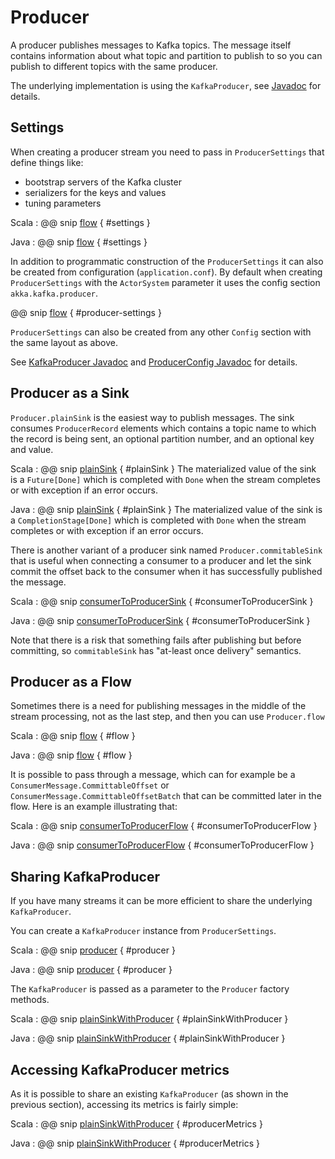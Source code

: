 # Producer

A producer publishes messages to Kafka topics. The message itself contains information about what topic and partition to publish to so you can publish to different topics with the same producer.

The underlying implementation is using the `KafkaProducer`, see [Javadoc](http://kafka.apache.org/0100/javadoc/index.html?org/apache/kafka/clients/producer/KafkaProducer.html) for details.

## Settings

When creating a producer stream you need to pass in `ProducerSettings` that define things like:

* bootstrap servers of the Kafka cluster
* serializers for the keys and values
* tuning parameters

Scala
: @@ snip [flow](../../test/scala/sample/scaladsl/ProducerExample.scala) { #settings }

Java
: @@ snip [flow](../../test/java/sample/javadsl/ProducerExample.java) { #settings }

In addition to programmatic construction of the `ProducerSettings` it can also be created from configuration (`application.conf`). By default when creating `ProducerSettings` with the `ActorSystem` parameter it uses the config section `akka.kafka.producer`.

@@ snip [flow](../../../../core/src/main/resources/reference.conf) { #producer-settings }

`ProducerSettings` can also be created from any other `Config` section with the same layout as above.

See [KafkaProducer Javadoc](http://kafka.apache.org/0100/javadoc/index.html?org/apache/kafka/clients/producer/KafkaProducer.html) and [ProducerConfig Javadoc](http://kafka.apache.org/0100/javadoc/index.html?org/apache/kafka/clients/producer/ProducerConfig.html) for details.

## Producer as a Sink

`Producer.plainSink` is the easiest way to publish messages. The sink consumes `ProducerRecord` elements which contains a topic name to which the record is being sent, an optional partition number, and an optional key and value.

Scala
: @@ snip [plainSink](../../test/scala/sample/scaladsl/ProducerExample.scala) { #plainSink }
  The materialized value of the sink is a `Future[Done]` which is completed with `Done` when the stream completes or with exception if an error occurs.

Java
: @@ snip [plainSink](../../test/java/sample/javadsl/ProducerExample.java) { #plainSink }
  The materialized value of the sink is a `CompletionStage[Done]` which is completed with `Done` when the stream completes or with exception if an error occurs.

There is another variant of a producer sink named `Producer.commitableSink` that is useful when connecting a consumer to a producer and let the sink commit the offset back to the consumer when it has successfully published the message.

Scala
: @@ snip [consumerToProducerSink](../../test/scala/sample/scaladsl/ConsumerExample.scala) { #consumerToProducerSink }

Java
: @@ snip [consumerToProducerSink](../../test/java/sample/javadsl/ConsumerExample.java) { #consumerToProducerSink }

Note that there is a risk that something fails after publishing but before committing, so `commitableSink` has "at-least once delivery" semantics.

## Producer as a Flow

Sometimes there is a need for publishing messages in the middle of the stream processing, not as the last step, and then you can use `Producer.flow`

Scala
: @@ snip [flow](../../test/scala/sample/scaladsl/ProducerExample.scala) { #flow }

Java
: @@ snip [flow](../../test/java/sample/javadsl/ProducerExample.java) { #flow }

It is possible to pass through a message, which can for example be a `ConsumerMessage.CommittableOffset` or `ConsumerMessage.CommittableOffsetBatch` that can be committed later in the flow. Here is an example illustrating that:

Scala
: @@ snip [consumerToProducerFlow](../../test/scala/sample/scaladsl/ConsumerExample.scala) { #consumerToProducerFlow }

Java
: @@ snip [consumerToProducerFlow](../../test/java/sample/javadsl/ConsumerExample.java) { #consumerToProducerFlow }

## Sharing KafkaProducer

If you have many streams it can be more efficient to share the underlying `KafkaProducer`.

You can create a `KafkaProducer` instance from `ProducerSettings`.

Scala
: @@ snip [producer](../../test/scala/sample/scaladsl/ProducerExample.scala) { #producer }

Java
: @@ snip [producer](../../test/java/sample/javadsl/ProducerExample.java) { #producer }

The `KafkaProducer` is passed as a parameter to the `Producer` factory methods.

Scala
: @@ snip [plainSinkWithProducer](../../test/scala/sample/scaladsl/ProducerExample.scala) { #plainSinkWithProducer }

Java
: @@ snip [plainSinkWithProducer](../../test/java/sample/javadsl/ProducerExample.java) { #plainSinkWithProducer }

## Accessing KafkaProducer metrics

As it is possible to share an existing `KafkaProducer` (as shown in the previous section),
accessing its metrics is fairly simple:

Scala
: @@ snip [plainSinkWithProducer](../../test/scala/sample/scaladsl/ProducerExample.scala) { #producerMetrics }

Java
: @@ snip [plainSinkWithProducer](../../test/java/sample/javadsl/ProducerExample.java) { #producerMetrics }
